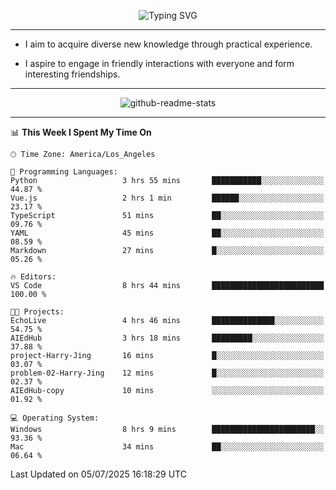 <p align="center">
  <img src="https://readme-typing-svg.demolab.com?font=Fira+Code&weight=500&size=32&duration=2500&pause=1600&center=true&vCenter=true&random=false&width=1024&height=64&lines=Hi+there+%F0%9F%91%8B;I'm+delighted+you+could+make+it+here+%F0%9F%8E%89;I'm+Harry%2C+a+college+student+still+finding+my+way" alt="Typing SVG" />
</p>


---


- I aim to acquire diverse new knowledge through practical experience.

- I aspire to engage in friendly interactions with everyone and form interesting friendships.


---


<p align="center">
  <img src="https://github-readme-stats.vercel.app/api?username=Harry-Jing&show_icons=true" alt="github-readme-stats"/>
</p>


---

<!--START_SECTION:waka-->
📊 **This Week I Spent My Time On** 

```text
🕑︎ Time Zone: America/Los_Angeles

💬 Programming Languages: 
Python                   3 hrs 55 mins       ███████████░░░░░░░░░░░░░░   44.87 % 
Vue.js                   2 hrs 1 min         ██████░░░░░░░░░░░░░░░░░░░   23.17 % 
TypeScript               51 mins             ██░░░░░░░░░░░░░░░░░░░░░░░   09.76 % 
YAML                     45 mins             ██░░░░░░░░░░░░░░░░░░░░░░░   08.59 % 
Markdown                 27 mins             █░░░░░░░░░░░░░░░░░░░░░░░░   05.26 % 

🔥 Editors: 
VS Code                  8 hrs 44 mins       █████████████████████████   100.00 % 

🐱‍💻 Projects: 
EchoLive                 4 hrs 46 mins       ██████████████░░░░░░░░░░░   54.75 % 
AIEdHub                  3 hrs 18 mins       █████████░░░░░░░░░░░░░░░░   37.88 % 
project-Harry-Jing       16 mins             █░░░░░░░░░░░░░░░░░░░░░░░░   03.07 % 
problem-02-Harry-Jing    12 mins             █░░░░░░░░░░░░░░░░░░░░░░░░   02.37 % 
AIEdHub-copy             10 mins             ░░░░░░░░░░░░░░░░░░░░░░░░░   01.92 % 

💻 Operating System: 
Windows                  8 hrs 9 mins        ███████████████████████░░   93.36 % 
Mac                      34 mins             ██░░░░░░░░░░░░░░░░░░░░░░░   06.64 % 
```


 Last Updated on 05/07/2025 16:18:29 UTC
<!--END_SECTION:waka-->
